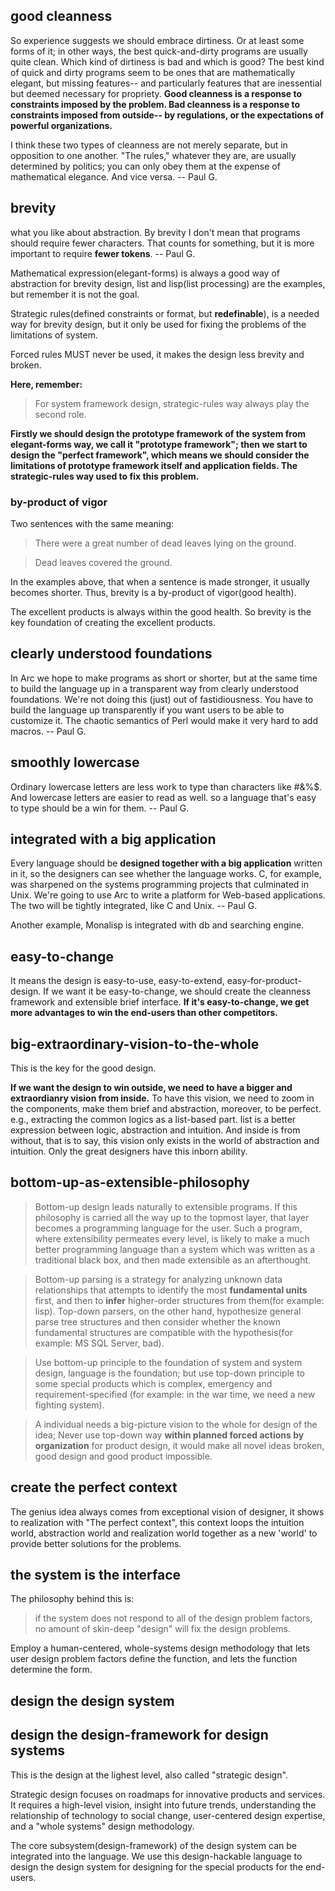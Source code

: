 
## good cleanness
So experience suggests we should embrace dirtiness. 
Or at least some forms of it; in other ways, the best quick-and-dirty programs are usually quite clean. 
Which kind of dirtiness is bad and which is good? The best kind of quick and dirty programs seem to be ones 
that are mathematically elegant, but missing features-- and particularly features that are inessential 
but deemed necessary for propriety. **Good cleanness is a response to constraints imposed by the problem. 
Bad cleanness is a response to constraints imposed from outside-- by regulations, or the expectations of 
powerful organizations.**

I think these two types of cleanness are not merely separate, but in opposition to one another. 
"The rules," whatever they are, are usually determined by politics; 
you can only obey them at the expense of mathematical elegance. And vice versa. -- Paul G.


## brevity 
what you like about abstraction.
By brevity I don't mean that programs should require fewer characters. 
That counts for something, but it is more important to require **fewer tokens**. -- Paul G.

Mathematical expression(elegant-forms) is always a good way of abstraction for brevity design, 
list and lisp(list processing) are the examples, but remember it is not the goal.

Strategic rules(defined constraints or format, but **redefinable**), is a needed way for brevity design, 
but it only be used for fixing the problems of the limitations of system.

Forced rules MUST never be used, it makes the design less brevity and broken.

**Here, remember:**
> For system framework design, strategic-rules way always play the second role.

**Firstly we should design the prototype framework of the system from elegant-forms way,
we call it "prototype framework"; then we start to design the "perfect framework",
which means we should consider the limitations of prototype framework itself and application fields.
The strategic-rules way used to fix this problem.**


### by-product of vigor
Two sentences with the same meaning:

> There were a great number of dead leaves lying on the ground.

> Dead leaves covered the ground.

In the examples above, that when a sentence is made stronger, it usually becomes shorter.
Thus, brevity is a by-product of vigor(good health).

The excellent products is always within the good health.
So brevity is the key foundation of creating the excellent products.


## clearly understood foundations
In Arc we hope to make programs as short or shorter, but at the same time to build 
the language up in a transparent way from clearly understood foundations. 
We're not doing this (just) out of fastidiousness. You have to build the language 
up transparently if you want users to be able to customize it. 
The chaotic semantics of Perl would make it very hard to add macros.  -- Paul G.


## smoothly lowercase
Ordinary lowercase letters are less work to type than characters like #&%$. 
And lowercase letters are easier to read as well. 
so a language that's easy to type should be a win for them.  -- Paul G.


## integrated with a big application
Every language should be **designed together with a big application** written in it, 
so the designers can see whether the language works. C, for example, 
was sharpened on the systems programming projects that culminated in Unix. 
We're going to use Arc to write a platform for Web-based applications. 
The two will be tightly integrated, like C and Unix.  -- Paul G.

Another example, Monalisp is integrated with db and searching engine.


## easy-to-change
It means the design is easy-to-use, easy-to-extend, easy-for-product-design.
If we want it be easy-to-change, we should create the cleanness framework and extensible brief interface.
**If it's easy-to-change, we get more advantages to win the end-users than other competitors.**


## big-extraordinary-vision-to-the-whole
This is the key for the good design.

**If we want the design to win outside, we need to have a bigger and extraordianry vision from inside.**
To have this vision, we need to zoom in the components, make them brief and abstraction, moreover, to be perfect.
e.g., extracting the common logics as a list-based part.
list is a better expression between logic, abstraction and intuition.
And inside is from without, that is to say, this vision only exists in the world of abstraction and intuition.
Only the great designers have this inborn ability.


## bottom-up-as-extensible-philosophy
> Bottom-up design leads naturally to extensible programs.
If this philosophy is carried all the way up to the topmost layer, that layer becomes 
a programming language for the user. Such a program, where extensibility permeates every level, 
is likely to make a much better programming language than a system which was written 
as a traditional black box, and then made extensible as an afterthought.

> Bottom-up parsing is a strategy for analyzing unknown data relationships that attempts 
to identify the most **fundamental units** first, and then to **infer** higher-order 
structures from them(for example: lisp). Top-down parsers, on the other hand, hypothesize 
general parse tree structures and then consider whether the known fundamental structures 
are compatible with the hypothesis(for example: MS SQL Server, bad). 

> Use bottom-up principle to the foundation of system and system design, 
language is the foundation; but use top-down principle to some special products which is 
complex, emergency and requirement-specified (for example: in the war time, we need a new 
fighting system).

> A individual needs a big-picture vision to the whole for design of the idea; 
Never use top-down way **within planned forced actions by organization** for product design, 
it would make all novel ideas broken, good design and good product impossible.


## create the perfect context

The genius idea always comes from exceptional vision of designer, it shows to realization 
with "The perfect context", this context loops the intuition world, abstraction world and 
realization world together as a new 'world' to provide better solutions for the problems.


## the system is the interface
The philosophy behind this is:

> if the system does not respond to all of the design problem factors, 
no amount of skin-deep "design" will fix the design problems.

Employ a human-centered, whole-systems design methodology that lets user design
problem factors define the function, and lets the function determine the form.


## design the design system
## design the design-framework for design systems
This is the design at the lighest level, also called "strategic design".

Strategic design focuses on roadmaps for innovative products and services.
It requires a high-level vision, insight into future trends, understanding the 
relationship of technology to social change, 
user-centered design expertise, and a "whole systems" design methodology.

The core subsystem(design-framework) of the design system can be integrated into the language.
We use this design-hackable language to design the design system for designing 
for the special products for the end-users.

